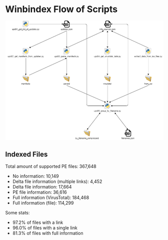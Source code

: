 # Winbindex Flow of Scripts

![winbindex-scripts-flow.png](winbindex-scripts-flow.png)

## Indexed Files

<!--FileStats-->
Total amount of supported PE files: 367,648

* No information: 10,149
* Delta file information (multiple links): 4,452
* Delta file information: 17,664
* PE file information: 36,616
* Full information (VirusTotal): 184,468
* Full information (file): 114,299

Some stats:

* 97.2% of files with a link
* 96.0% of files with a single link
* 81.3% of files with full information
<!--/FileStats-->
